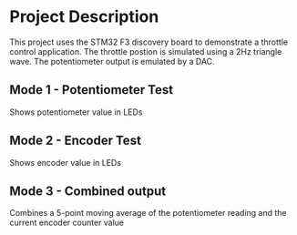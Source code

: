 # Project Description
This project uses the STM32 F3 discovery board to demonstrate a throttle control application. The throttle postion is simulated using a 2Hz triangle wave. The potentiometer output is emulated by a DAC. 

## Mode 1 - Potentiometer Test
Shows potentiometer value in LEDs

## Mode 2 - Encoder Test
Shows encoder value in LEDs

## Mode 3 - Combined output
Combines a 5-point moving average of the potentiometer reading and the current encoder counter value